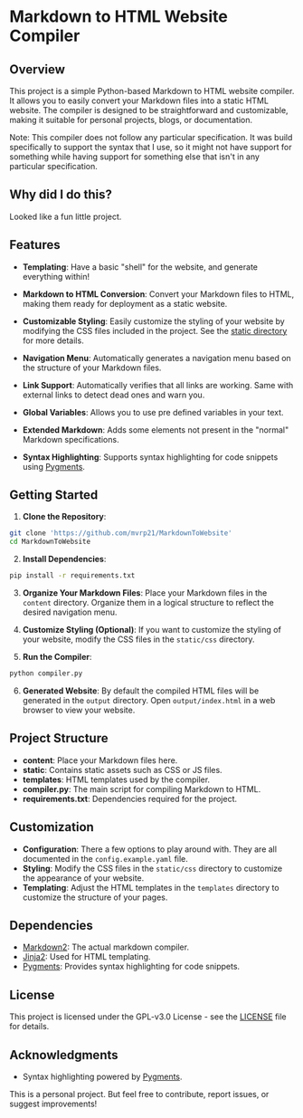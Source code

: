 # Markdown to HTML Website Compiler

## Overview

This project is a simple Python-based Markdown to HTML website compiler. It allows you to easily convert your Markdown files into a static HTML website. The compiler is designed to be straightforward and customizable, making it suitable for personal projects, blogs, or documentation.

Note: This compiler does not follow any particular specification. It was build specifically to support the syntax that I use, so it might not have support for something while having support for something else that isn't in any particular specification.

## Why did I do this?

Looked like a fun little project.

## Features

- **Templating**: Have a basic "shell" for the website, and generate everything within!

- **Markdown to HTML Conversion**: Convert your Markdown files to HTML, making them ready for deployment as a static website.

- **Customizable Styling**: Easily customize the styling of your website by modifying the CSS files included in the project. See the [static directory](#TODO) for more details.

- **Navigation Menu**: Automatically generates a navigation menu based on the structure of your Markdown files.

- **Link Support**: Automatically verifies that all links are working. Same with external links to detect dead ones and warn you.

- **Global Variables**: Allows you to use pre defined variables in your text.

- **Extended Markdown**: Adds some elements not present in the "normal" Markdown specifications.

- **Syntax Highlighting**: Supports syntax highlighting for code snippets using [Pygments](https://pygments.org/).

## Getting Started

1. **Clone the Repository**:

```bash
git clone 'https://github.com/mvrp21/MarkdownToWebsite'
cd MarkdownToWebsite
```

2. **Install Dependencies**:

```bash
pip install -r requirements.txt
```

3. **Organize Your Markdown Files**:
Place your Markdown files in the `content` directory. Organize them in a logical structure to reflect the desired navigation menu.

4. **Customize Styling (Optional)**:
If you want to customize the styling of your website, modify the CSS files in the `static/css` directory.

5. **Run the Compiler**:

``` bash
python compiler.py
```

6. **Generated Website**:
By default the compiled HTML files will be generated in the `output` directory. Open `output/index.html` in a web browser to view your website.

## Project Structure

- **content**: Place your Markdown files here.
- **static**: Contains static assets such as CSS or JS files.
- **templates**: HTML templates used by the compiler.
- **compiler.py**: The main script for compiling Markdown to HTML.
- **requirements.txt**: Dependencies required for the project.

## Customization

- **Configuration**: There a few options to play around with. They are all documented in the `config.example.yaml` file.
- **Styling**: Modify the CSS files in the `static/css` directory to customize the appearance of your website.
- **Templating**: Adjust the HTML templates in the `templates` directory to customize the structure of your pages.

## Dependencies

- [Markdown2](https://github.com/trentm/python-markdown2): The actual markdown compiler.
- [Jinja2](https://jinja.palletsprojects.com/): Used for HTML templating.
- [Pygments](https://pygments.org/): Provides syntax highlighting for code snippets.

## License

This project is licensed under the GPL-v3.0 License - see the [LICENSE](LICENSE) file for details.

## Acknowledgments

- Syntax highlighting powered by [Pygments](https://pygments.org/).

This is a personal project. But feel free to contribute, report issues, or suggest improvements!
